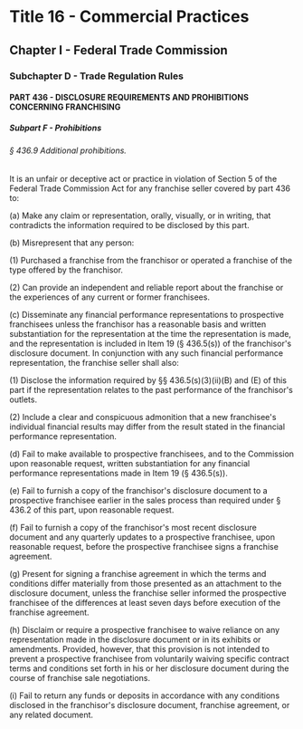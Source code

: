 
# Title 16 - Commercial Practices
## Chapter I - Federal Trade Commission
### Subchapter D - Trade Regulation Rules
#### PART 436 - DISCLOSURE REQUIREMENTS AND PROHIBITIONS CONCERNING FRANCHISING
##### Subpart F - Prohibitions
###### § 436.9 Additional prohibitions.

It is an unfair or deceptive act or practice in violation of Section 5 of the Federal Trade Commission Act for any franchise seller covered by part 436 to:

(a) Make any claim or representation, orally, visually, or in writing, that contradicts the information required to be disclosed by this part.

(b) Misrepresent that any person:

(1) Purchased a franchise from the franchisor or operated a franchise of the type offered by the franchisor.

(2) Can provide an independent and reliable report about the franchise or the experiences of any current or former franchisees.

(c) Disseminate any financial performance representations to prospective franchisees unless the franchisor has a reasonable basis and written substantiation for the representation at the time the representation is made, and the representation is included in Item 19 (§ 436.5(s)) of the franchisor's disclosure document. In conjunction with any such financial performance representation, the franchise seller shall also:

(1) Disclose the information required by §§ 436.5(s)(3)(ii)(B) and (E) of this part if the representation relates to the past performance of the franchisor's outlets.

(2) Include a clear and conspicuous admonition that a new franchisee's individual financial results may differ from the result stated in the financial performance representation.

(d) Fail to make available to prospective franchisees, and to the Commission upon reasonable request, written substantiation for any financial performance representations made in Item 19 (§ 436.5(s)).

(e) Fail to furnish a copy of the franchisor's disclosure document to a prospective franchisee earlier in the sales process than required under § 436.2 of this part, upon reasonable request.

(f) Fail to furnish a copy of the franchisor's most recent disclosure document and any quarterly updates to a prospective franchisee, upon reasonable request, before the prospective franchisee signs a franchise agreement.

(g) Present for signing a franchise agreement in which the terms and conditions differ materially from those presented as an attachment to the disclosure document, unless the franchise seller informed the prospective franchisee of the differences at least seven days before execution of the franchise agreement.

(h) Disclaim or require a prospective franchisee to waive reliance on any representation made in the disclosure document or in its exhibits or amendments. Provided, however, that this provision is not intended to prevent a prospective franchisee from voluntarily waiving specific contract terms and conditions set forth in his or her disclosure document during the course of franchise sale negotiations.

(i) Fail to return any funds or deposits in accordance with any conditions disclosed in the franchisor's disclosure document, franchise agreement, or any related document.
